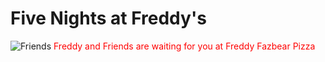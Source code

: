 # Five Nights at Freddy's
![Friends](https://i.pinimg.com/564x/a9/73/8e/a9738e09db5e660a52bb90cba7caa55f.jpg) 
<span style="color: red"> Freddy and Friends are waiting for you at Freddy Fazbear Pizza </span>

